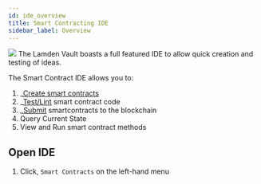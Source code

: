 ```yaml
---
id: ide_overview
title: Smart Contracting IDE
sidebar_label: Overview
---
```

![](/img/wallet/ide_main_view.png)
The Lamden Vault boasts a full featured IDE to allow quick creation and testing of ideas.

The Smart Contract IDE allows you to:
1. _<u>[Create smart contracts](/docs/wallet/ide_create_smartcontracts)</u>
2. _<u>[Test/Lint](/docs/wallet/ide_submit_smartcontract#lint-for-errors)</u> smart contract code
3. _<u>[Submit](/docs/wallet/ide_submit_smartcontract#submit-smart-contract)</u> smartcontracts to the blockchain  
4. Query Current State
5. View and Run smart contract methods

## Open IDE
1. Click, `Smart Contracts` on the left-hand menu
